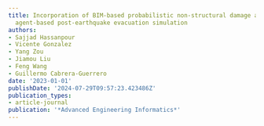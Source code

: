 ```yaml
---
title: Incorporation of BIM-based probabilistic non-structural damage assessment into
  agent-based post-earthquake evacuation simulation
authors:
- Sajjad Hassanpour
- Vicente Gonzalez
- Yang Zou
- Jiamou Liu
- Feng Wang
- Guillermo Cabrera-Guerrero
date: '2023-01-01'
publishDate: '2024-07-29T09:57:23.423486Z'
publication_types:
- article-journal
publication: '*Advanced Engineering Informatics*'
---
```

